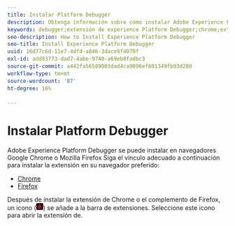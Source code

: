 ```yaml
---
title: Instalar Platform Debugger
description: Obtenga información sobre cómo instalar Adobe Experience Platform Debugger.
keywords: debugger;extensión de experience Platform Debugger;chrome;extensión;instalar
seo-description: How to Install Experience Platform Debugger
seo-title: Install Experience Platform Debugger
uuid: 16d77c6d-11e7-4dfd-a846-3dace9f4070f
exl-id: add83773-dad7-4abe-9740-a69eb8fadbc3
source-git-commit: a442fa56589003dad4ca9896ef601349fb93d280
workflow-type: tm+mt
source-wordcount: '87'
ht-degree: 16%

---
```


# Instalar Platform Debugger

Adobe Experience Platform Debugger se puede instalar en navegadores Google Chrome o Mozilla Firefox Siga el vínculo adecuado a continuación para instalar la extensión en su navegador preferido:

* [Chrome](https://chrome.google.com/webstore/detail/adobe-experience-cloud-de/ocdmogmohccmeicdhlhhgepeaijenapj)
* [Firefox](https://addons.mozilla.org/es/firefox/addon/adobe-experience-platform-dbg/)

Después de instalar la extensión de Chrome o el complemento de Firefox, un icono (![](assets/start-icon.jpg)) se añade a la barra de extensiones. Seleccione este icono para abrir la extensión de.
